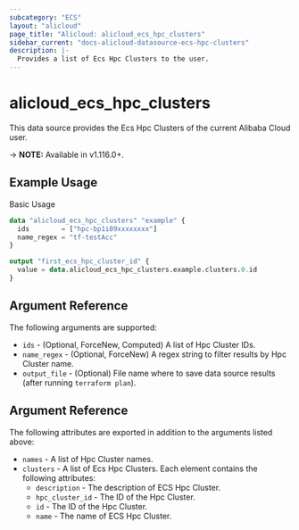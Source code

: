 ```yaml
---
subcategory: "ECS"
layout: "alicloud"
page_title: "Alicloud: alicloud_ecs_hpc_clusters"
sidebar_current: "docs-alicloud-datasource-ecs-hpc-clusters"
description: |-
  Provides a list of Ecs Hpc Clusters to the user.
---
```


# alicloud\_ecs\_hpc\_clusters

This data source provides the Ecs Hpc Clusters of the current Alibaba Cloud user.

-> **NOTE:** Available in v1.116.0+.

## Example Usage

Basic Usage

```terraform
data "alicloud_ecs_hpc_clusters" "example" {
  ids        = ["hpc-bp1i09xxxxxxxx"]
  name_regex = "tf-testAcc"
}

output "first_ecs_hpc_cluster_id" {
  value = data.alicloud_ecs_hpc_clusters.example.clusters.0.id
}
```

## Argument Reference

The following arguments are supported:

* `ids` - (Optional, ForceNew, Computed)  A list of Hpc Cluster IDs.
* `name_regex` - (Optional, ForceNew) A regex string to filter results by Hpc Cluster name.
* `output_file` - (Optional) File name where to save data source results (after running `terraform plan`).

## Argument Reference

The following attributes are exported in addition to the arguments listed above:

* `names` - A list of Hpc Cluster names.
* `clusters` - A list of Ecs Hpc Clusters. Each element contains the following attributes:
	* `description` - The description of ECS Hpc Cluster.
	* `hpc_cluster_id` - The ID of the Hpc Cluster.
	* `id` - The ID of the Hpc Cluster.
	* `name` - The name of ECS Hpc Cluster.